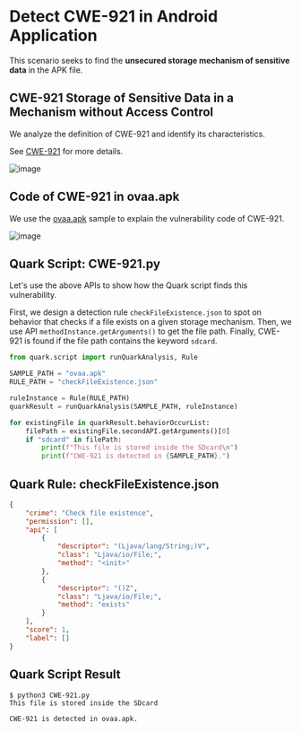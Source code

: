 # Detect CWE-921 in Android Application

This scenario seeks to find the **unsecured storage mechanism of
sensitive data** in the APK file.

## CWE-921 Storage of Sensitive Data in a Mechanism without Access Control

We analyze the definition of CWE-921 and identify its characteristics.

See [CWE-921](https://cwe.mitre.org/data/definitions/921.html) for more
details.

![image](https://imgur.com/ihtjGAu.jpg)

## Code of CWE-921 in ovaa.apk

We use the [ovaa.apk](https://github.com/oversecured/ovaa) sample to
explain the vulnerability code of CWE-921.

![image](https://imgur.com/ACzJct8.jpg)

## Quark Script: CWE-921.py

Let's use the above APIs to show how the Quark script finds this
vulnerability.

First, we design a detection rule `checkFileExistence.json` to spot on
behavior that checks if a file exists on a given storage mechanism.
Then, we use API `methodInstance.getArguments()` to get the file path.
Finally, CWE-921 is found if the file path contains the keyword
`sdcard`.

``` python
from quark.script import runQuarkAnalysis, Rule

SAMPLE_PATH = "ovaa.apk"
RULE_PATH = "checkFileExistence.json"

ruleInstance = Rule(RULE_PATH)
quarkResult = runQuarkAnalysis(SAMPLE_PATH, ruleInstance)

for existingFile in quarkResult.behaviorOccurList:
    filePath = existingFile.secondAPI.getArguments()[0]
    if "sdcard" in filePath:
        print(f"This file is stored inside the SDcard\n")
        print(f"CWE-921 is detected in {SAMPLE_PATH}.")
```

## Quark Rule: checkFileExistence.json

``` json
{
    "crime": "Check file existence",
    "permission": [],
    "api": [
        {
            "descriptor": "(Ljava/lang/String;)V",
            "class": "Ljava/io/File;",
            "method": "<init>"
        },
        {
            "descriptor": "()Z",
            "class": "Ljava/io/File;",
            "method": "exists"
        }
    ],
    "score": 1,
    "label": []
}
```

## Quark Script Result

``` TEXT
$ python3 CWE-921.py
This file is stored inside the SDcard

CWE-921 is detected in ovaa.apk.
```
